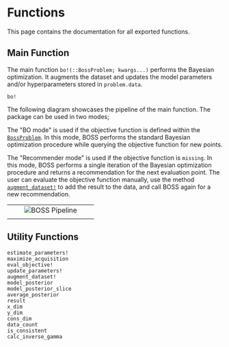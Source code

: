 
# Functions

This page contains the documentation for all exported functions.

## Main Function

The main function `bo!(::BossProblem; kwargs...)` performs the Bayesian optimization. It augments the dataset and updates the model parameters and/or hyperparameters stored in `problem.data`.

```@docs
bo!
```

The following diagram showcases the pipeline of the main function. The package can be used in two modes;

The "BO mode" is used if the objective function is defined within the [`BossProblem`](@ref). In this mode, BOSS performs the standard Bayesian optimization procedure while querying the objective function for new points.

The "Recommender mode" is used if the objective function is `missing`. In this mode, BOSS performs a single iteration of the Bayesian optimization procedure and returns a recommendation for the next evaluation point. The user can evaluate the objective function manually, use the method [`augment_dataset!`](@ref) to add the result to the data, and call BOSS again for a new recommendation.

| | | | | |
| --- | --- | --- | --- | --- |
| | | ![BOSS Pipeline](img/boss_pipeline.drawio.png) | | |
| | | | | |

## Utility Functions

```@docs
estimate_parameters!
maximize_acquisition
eval_objective!
update_parameters!
augment_dataset!
model_posterior
model_posterior_slice
average_posterior
result
x_dim
y_dim
cons_dim
data_count
is_consistent
calc_inverse_gamma
```
